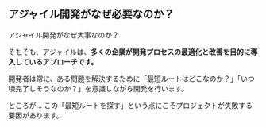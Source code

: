 





## アジャイル開発がなぜ必要なのか？

アジャイル開発がなぜ大事なのか？

そもそも、アジャイルは、**多くの企業が開発プロセスの最適化と改善を目的に導入しているアプローチです。**

開発者は常に、ある問題を解決するために「最短ルートはどこなのか？」「いつ頃完了しそうなのか？」を意識しながら開発を行います。

ところが... この「最短ルートを探す」という点にこそプロジェクトが失敗する要因があります。
























